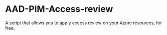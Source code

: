 # AAD-PIM-Access-review
A script that allows you to apply access review on your Azure resources, for free.
